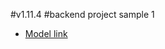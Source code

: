 #v1.11.4
#backend project sample 1

- [Model link](https://app.eraser.io/workspace/YtPqZ1VogxGy1jzIDkzj)